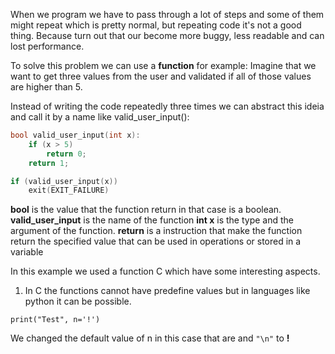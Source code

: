 When we program we have to pass through a lot of steps and some of them might repeat which is pretty normal, but repeating code it's not a good thing. Because turn out that our become more buggy, less readable and can lost performance.

To solve this problem we can use a **function** for example:
Imagine that we want to get three values from the user and validated if all of those values are higher than 5.

Instead of writing the code repeatedly three times we can abstract this ideia and call it by a name like valid_user_input():
```C
bool valid_user_input(int x):
	if (x > 5)
		return 0;
	return 1;

if (valid_user_input(x))
	exit(EXIT_FAILURE)
```


**bool** is the value that the function return in that case is a boolean.
**valid_user_input** is the name of the function
**int x** is the type and the argument of the function.
**return** is a instruction that make the function return the specified value that can be used in operations or stored in a variable

In this example we used a function C which have some interesting aspects.
1. In C the functions cannot have predefine values but in languages like python it can be possible.

```
print("Test", n='!')
```

We changed the default value of n in this case that are and `"\n"` to __!__ 